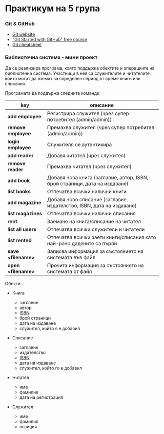 # Практикум на 5 група

### Git & GitHub

* [Git website](https://git-scm.com/) 	
* ["Git Started with GitHub" free course](https://www.udemy.com/course/git-started-with-github/) 	
* [Git cheatsheet](https://github.github.com/training-kit/downloads/github-git-cheat-sheet.pdf)

### Библиотечна система - мини проект

Да се реализира програма, която поддържа обектите и операциите на библиотечна система. 
Участници в нея са служителите и читателите, които могат да вземат за определен период от време книги или списания.

Програмата да поддържа следните команди:

|key|описание|
|-|-| 	
|__add employee__		|Регистрира служител (чрез супер потребител (admin/admin))
|__remove employee__	|Премахва служител (чрез супер потребител (admin/admin))
|__login employee__		|Служителя се аутентикира
|__add reader__			|Добавя читател (чрез служител)
|__remove reader__		|Премахва читател (чрез служител)
|__add book__ 			|Добавя нова книга (заглавие, автор, ISBN, брой страници, дата на издаване)|
|__list books__ 		|Отпечатва всички налични книги|
|__add magazine__ 		|Добавя новo списание (заглавие, издателство, ISBN, дата на издаване)|
|__list magazines__		|Отпечатва всички налични списания|
|__rent__ 				|Заемане на книга/списание на читател|
|__list all users__		|Отпечатва всички служители и читатели|
|__list rented__		|Отпечатва всички заети книги/списания като най-рано дадените са първи|
|__save <filename\>__	|Записва информация за състоянието на системата във файл|
|__open <filename\>__	|Прочита информация за състоянието на системата от файл|

Обекти:

* Книга 	
	- заглавие
	- автор
	- [ISBN](https://en.wikipedia.org/wiki/International_Standard_Book_Number)
	- брой страници
	- дата на издаване
	- служител, който я е добавил

* Списание 	
	- заглавие
	- издателство
	- [ISBN](https://en.wikipedia.org/wiki/International_Standard_Book_Number)
	- дата на издаване
	- служител, който го е добавил

* Читател 	
	- име
	- фамилия
	- дата на регистрация

* Служител 	
	- име
	- фамилия
	- позиция